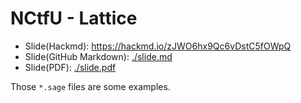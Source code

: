 # NCtfU - Lattice

* Slide(Hackmd): https://hackmd.io/zJWO6hx9Qc6vDstC5fOWpQ
* Slide(GitHub Markdown): [./slide.md](slide.md)
* Slide(PDF): [./slide.pdf](slide.pdf)

Those `*.sage` files are some examples.
